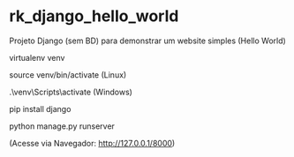 # rk_django_hello_world
Projeto Django (sem BD) para demonstrar um website simples (Hello World)

virtualenv venv

source venv/bin/activate (Linux)

.\venv\Scripts\activate (Windows)

pip install django

python manage.py runserver

(Acesse via Navegador: http://127.0.0.1/8000)
